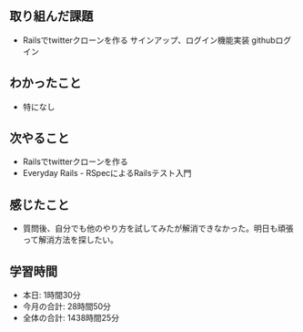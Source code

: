 
## 取り組んだ課題
- Railsでtwitterクローンを作る サインアップ、ログイン機能実装 githubログイン
## わかったこと
- 特になし
## 次やること
- Railsでtwitterクローンを作る
- Everyday Rails - RSpecによるRailsテスト入門
## 感じたこと
- 質問後、自分でも他のやり方を試してみたが解消できなかった。明日も頑張って解消方法を探したい。
## 学習時間
- 本日: 1時間30分
- 今月の合計: 28時間50分
- 全体の合計: 1438時間25分
